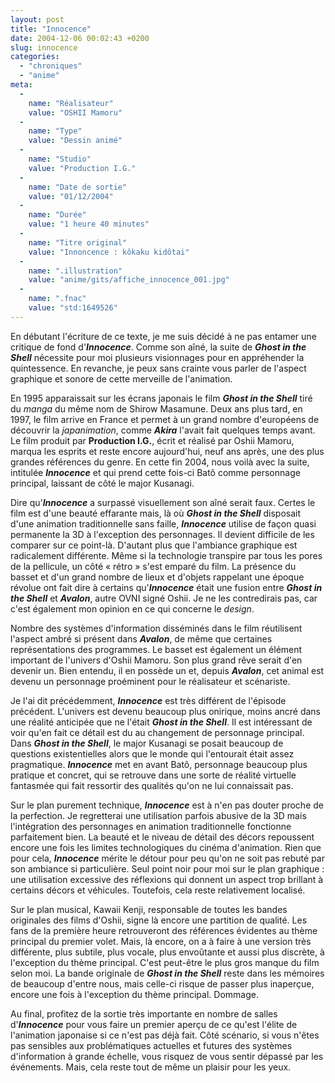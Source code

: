 ```yaml
---
layout: post
title: "Innocence"
date: 2004-12-06 00:02:43 +0200
slug: innocence
categories:
  - "chroniques"
  - "anime"
meta:
  -
    name: "Réalisateur"
    value: "OSHII Mamoru"
  -
    name: "Type"
    value: "Dessin animé"
  -
    name: "Studio"
    value: "Production I.G."
  -
    name: "Date de sortie"
    value: "01/12/2004"
  -
    name: "Durée"
    value: "1 heure 40 minutes"
  -
    name: "Titre original"
    value: "Innoncence : kôkaku kidôtai"
  -
    name: ".illustration"
    value: "anime/gits/affiche_innocence_001.jpg"
  -
    name: ".fnac"
    value: "std:1649526"
---
```


En débutant l'écriture de ce texte, je me suis décidé à ne pas entamer une critique de fond d'**_Innocence_**. Comme son aîné, la suite de **_Ghost in the Shell_** nécessite pour moi plusieurs visionnages pour en appréhender la quintessence. En revanche, je peux sans crainte vous parler de l'aspect graphique et sonore de cette merveille de l'animation.

En 1995 apparaissait sur les écrans japonais le film **_Ghost in the Shell_** tiré du _manga_ du même nom de Shirow Masamune. Deux ans plus tard, en 1997, le film arrive en France et permet à un grand nombre d'européens de découvrir la _japanimation_, comme **_Akira_** l'avait fait quelques temps avant. Le film produit par **Production I.G.**, écrit et réalisé par Oshii Mamoru, marqua les esprits et reste encore aujourd'hui, neuf ans après, une des plus grandes références du genre. En cette fin 2004, nous voilà avec la suite, intitulée **_Innocence_** et qui prend cette fois-ci Batô comme personnage principal, laissant de côté le major Kusanagi.

Dire qu'**_Innocence_** a surpassé visuellement son aîné serait faux. Certes le film est d'une beauté effarante mais, là où **_Ghost in the Shell_** disposait d'une animation traditionnelle sans faille, **_Innocence_** utilise de façon quasi permanente la 3D à l'exception des personnages. Il devient difficile de les comparer sur ce point-là. D'autant plus que l'ambiance graphique est radicalement différente. Même si la technologie transpire par tous les pores de la pellicule, un côté « rétro » s'est emparé du film. La présence du basset et d'un grand nombre de lieux et d'objets rappelant une époque révolue ont fait dire à certains qu'**_Innocence_** était une fusion entre **_Ghost in the Shell_** et **_Avalon_**, autre OVNI signé Oshii. Je ne les contredirais pas, car c'est également mon opinion en ce qui concerne le _design_.

Nombre des systèmes d'information disséminés dans le film réutilisent l'aspect ambré si présent dans **_Avalon_**, de même que certaines représentations des programmes. Le basset est également un élément important de l'univers d'Oshii Mamoru. Son plus grand rêve serait d'en devenir un. Bien entendu, il en possède un et, depuis **_Avalon_**, cet animal est devenu un personnage proéminent pour le réalisateur et scénariste.

Je l'ai dit précédemment, **_Innocence_** est très différent de l'épisode précédent. L'univers est devenu beaucoup plus onirique, moins ancré dans une réalité anticipée que ne l'était **_Ghost in the Shell_**. Il est intéressant de voir qu'en fait ce détail est du au changement de personnage principal. Dans **_Ghost in the Shell_**, le major Kusanagi se posait beaucoup de questions existentielles alors que le monde qui l'entourait était assez pragmatique. **_Innocence_** met en avant Batô, personnage beaucoup plus pratique et concret, qui se retrouve dans une sorte de réalité virtuelle fantasmée qui fait ressortir des qualités qu'on ne lui connaissait pas.

Sur le plan purement technique, **_Innocence_** est à n'en pas douter proche de la perfection. Je regretterai une utilisation parfois abusive de la 3D mais l'intégration des personnages en animation traditionnelle fonctionne parfaitement bien. La beauté et le niveau de détail des décors repoussent encore une fois les limites technologiques du cinéma d'animation. Rien que pour cela, **_Innocence_** mérite le détour pour peu qu'on ne soit pas rebuté par son ambiance si particulière. Seul point noir pour moi sur le plan graphique : une utilisation excessive des réflexions qui donnent un aspect trop brillant à certains décors et véhicules. Toutefois, cela reste relativement localisé.

Sur le plan musical, Kawaii Kenji, responsable de toutes les bandes originales des films d'Oshii, signe là encore une partition de qualité. Les fans de la première heure retrouveront des références évidentes au thème principal du premier volet. Mais, là encore, on a à faire à une version très différente, plus subtile, plus vocale, plus envoûtante et aussi plus discrète, à l'exception du thème principal. C'est peut-être le plus gros manque du film selon moi. La bande originale de **_Ghost in the Shell_** reste dans les mémoires de beaucoup d'entre nous, mais celle-ci risque de passer plus inaperçue, encore une fois à l'exception du thème principal. Dommage.

Au final, profitez de la sortie très importante en nombre de salles d'**_Innocence_** pour vous faire un premier aperçu de ce qu'est l'élite de l'animation japonaise si ce n'est pas déjà fait. Côté scénario, si vous n'êtes pas sensibles aux problématiques actuelles et futures des systèmes d'information à grande échelle, vous risquez de vous sentir dépassé par les événements. Mais, cela reste tout de même un plaisir pour les yeux.